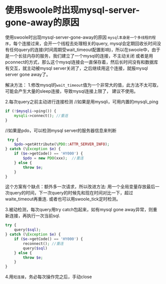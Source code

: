 # 使用swoole时出现mysql-server-gone-away的原因

使用swoole时出现mysql-server-gone-away的原因
`mysql本身是一个多线程的程序`，每个连接过来，会开一个线程去处理相关的query, mysql会定期回收长时间没有任何query的连接(时间周期受wait_timeout配置影响)，所以在swoole中，由于是一个长驻内存的服务，我们建立了一个mysql的连接，不主动关闭 或者是用pconnect的方式，那么这个mysql连接会一直保存着，然后长时间没有和数据库有交互，就主动被mysql server关闭了，之后继续用这个连接，就报mysql server gone away了。

解决方法：
1.修改mysql的`wait_timeout`值为一个非常大的值，此方法不太可取，可能会产生大量的sleep连接，导致mysql连接上限了， 建议不使用。

2.每次query之前主动进行连接检测
//如果是用mysqli，可用内置的mysqli_ping
```php
if (!$mysqli->ping()) {  
	mysqli->connect(); //重连
}
```

//如果是pdo，可以检测mysql server的服务器信息来判断
```php
 try {
	$pdo->getAttribute(\PDO::ATTR_SERVER_INFO);
} catch (\Exception $e) {
	if ($e->getCode() == 'HY000') {
		$pdo = new PDO(xxx);  //重连
	} else {
		throw $e;
	}
}
```
这个方案有个缺点：额外多一次请求，所以改进方法: 用一个全局变量存放最后一次query的时间，下一次query的时候先和现在时间对比一下，超过waite_timeout再重连. 或者也可以用swoole_tick定时检测。

3.被动检测，每次query用try catch包起来，如有mysql gone away异常，则重新连接，再执行一次当前sql.
```php
try {
	query($sql);
} catch (\Exception $e) {
	if ($e->getCode() == 'HY000') {
		reconnect(); //重连
		query($sql)
	} else {
		throw $e;
	}
}
```

4.用`短连接`，务必每次操作完之后，手动close